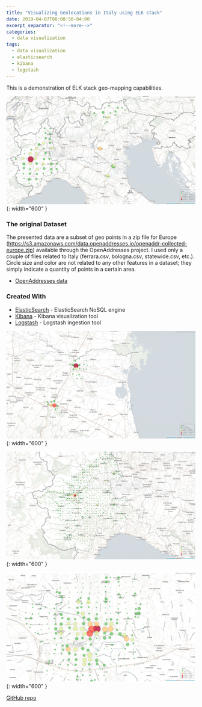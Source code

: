 ```yaml
---
title: "Visualizing Geolocations in Italy using ELK stack"
date: 2019-04-07T08:08:50-04:00
excerpt_separator: "<!--more-->"
categories:
  - data visualization
tags:
  - data visualization
  - elasticsearch
  - kibana
  - logstash
---
```


This is a demonstration of ELK stack geo-mapping capabilities.

![alt text](https://raw.githubusercontent.com/matkosoric/Data-Visualizations/master/Elasticsearch/ItalyGeoLocations/1.NorthItaly.png?raw=true "Title"){: width="600" }

### The original Dataset

The presented data are a subset of geo points in a zip file for Europe (https://s3.amazonaws.com/data.openaddresses.io/openaddr-collected-europe.zip) available through the OpenAddresses project. I used only a couple of files related to Italy (ferrara.csv, bologna.csv, statewide.csv, etc.). Circle size and color are not related to any other features in a dataset; they simply indicate a quantity of points in a certain area.

* [OpenAddresses data](http://results.openaddresses.io/)

### Created With

* [ElasticSearch](https://www.elastic.co/) - ElasticSearch NoSQL engine
* [Kibana](https://www.elastic.co/products/kibana) - Kibana visualization tool
* [Logstash](https://www.elastic.co/products/logstash) - Logstash ingestion tool

<!--more-->


![alt text](https://raw.githubusercontent.com/matkosoric/Data-Visualizations/master/Elasticsearch/ItalyGeoLocations/2.BolognaFerrara.png?raw=true "Title"){: width="600" }

![alt text](https://raw.githubusercontent.com/matkosoric/Data-Visualizations/master/Elasticsearch/ItalyGeoLocations/3.PiemonteRegion.png?raw=true "Title"){: width="600" }

![alt text](https://raw.githubusercontent.com/matkosoric/Data-Visualizations/master/Elasticsearch/ItalyGeoLocations/4.Verona.png?raw=true "Title"){: width="600" }



[GitHub repo](https://github.com/matkosoric/Data-Visualizations/tree/master/Elasticsearch/ItalyGeoLocations)

